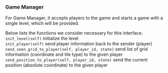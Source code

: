 ### Game Manager
For Game Manager, it accepts players to the game and starts a game with a single level, which will be provided.

Below lists the functions we consider necessary for this interface.  
`init_level(self)` initialize the level  
`init_player(self)` send player information back to the sender (player)  
`send_seen_grid_to_player(self, player_id, state)` send list of grid information (coordinate and tile type) to the given player  
`send_position_to_player(self, player_id, state)` send the current position (absolute coordinate) to the given player  